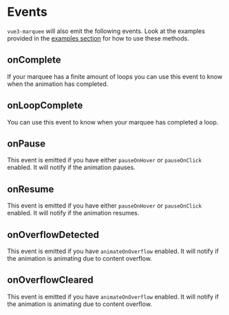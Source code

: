# Events

`vue3-marquee` will also emit the following events. Look at the examples provided in the [examples section](/examples#listening-for-events) for how to use these methods.

## onComplete

If your marquee has a finite amount of loops you can use this event to know when the animation has completed.

## onLoopComplete

You can use this event to know when your marquee has completed a loop.

## onPause

This event is emitted if you have either `pauseOnHover` or `pauseOnClick` enabled. It will notify if the animation pauses.

## onResume

This event is emitted if you have either `pauseOnHover` or `pauseOnClick` enabled. It will notify if the animation resumes.

## onOverflowDetected

This event is emitted if you have `animateOnOverflow` enabled. It will notify if the animation is animating due to content overflow.

## onOverflowCleared

This event is emitted if you have `animateOnOverflow` enabled. It will notify if the animation is animating due to content overflow.
